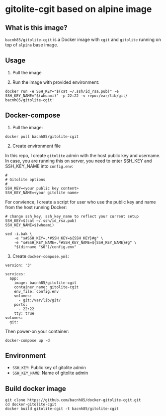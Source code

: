 # gitolite-cgit based on alpine image

## What is this image?

`bacnh85/gitolite-cgit` is a Docker image with `cgit` and `gitolite` running on top of `alpine` base image.

## Usage

1. Pull the image

2. Run the image with provided environment:

```
docker run -e SSH_KEY="$(cat ~/.ssh/id_rsa.pub)" -e SSH_KEY_NAME="$(whoami)" -p 22:22 -v repo:/var/lib/git/ bacnh85/gitolite-cgit'
```

## Docker-compose

1. Pull the image:

```
docker pull bacnh85/gitolite-cgit
```

2. Create environment file

In this repo, I create `gitolite` admin with the host public key and username. In case, you are running this on server, you need to enter SSH_KEY and SSH_KEY_NAME into `config.env`:

```
#
# Gitolite options
#
SSH_KEY=<your public key content>
SSH_KEY_NAME=<your gitolite name>
```

For convience, I create a script for user who use the public key and name from the host running Docker:

```
# change ssh_key, ssh_key_name to reflect your current setup
SSH_KEY=$(cat ~/.ssh/id_rsa.pub)
SSH_KEY_NAME=$(whoami)

sed -i.bak \
    -e "s#SSH_KEY=.*#SSH_KEY=${SSH_KEY}#g" \
    -e "s#SSH_KEY_NAME=.*#SSH_KEY_NAME=${SSH_KEY_NAME}#g" \
    "$(dirname "$0")/config.env"
```

3. Create `docker-compose.yml`:

```
version: '3'

services:
  app:
    image: bacnh85/gitolite-cgit
    container_name: gitolite-cgit
    env_file: config.env
    volumes: 
      - git:/var/lib/git/
    ports:
      - 22:22
    tty: true
volumes: 
  git:
```
Then power-on your container:
```
docker-compose up -d
```

## Environment

- `SSH_KEY`: Public key of gitolite admin
- `SSH_KEY_NAME`: Name of gitolite admin

## Build docker image

```
git clone https://github.com/bacnh85/docker-gitolite-cgit.git
cd docker-gitolite-cgit
docker build gitolite-cgit -t bacnh85/gitolite-cgit
```

